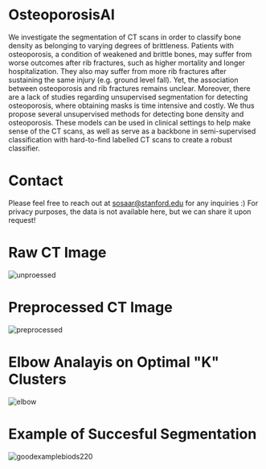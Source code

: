 # OsteoporosisAI

We investigate the segmentation of CT scans in order to classify bone density as belonging to varying degrees of brittleness.  Patients with osteoporosis, a condition of weakened and brittle bones, may suffer from worse outcomes after rib fractures, such as higher mortality and longer hospitalization. They also may suffer from more rib fractures after sustaining the same injury (e.g. ground level fall). Yet, the association between osteoporosis and rib fractures remains unclear. Moreover, there are a lack of studies regarding unsupervised segmentation for detecting osteoporosis, where obtaining masks is time intensive and costly. We thus propose several unsupervised methods for detecting bone density and osteoporosis. These models can be used in clinical settings to help make sense of the CT scans, as well as serve as a backbone in semi-supervised classification with hard-to-find labelled CT scans to create a robust classifier.

# Contact

Please feel free to reach out at sosaar@stanford.edu for any inquiries :) For privacy purposes, the data is not available here, but we can share it upon request!

# Raw CT Image

![unproessed](https://user-images.githubusercontent.com/35357246/145663903-d585143c-6001-4e3c-95a0-31fbdfa5f6c5.png)

# Preprocessed CT Image

![preprocessed](https://user-images.githubusercontent.com/35357246/145663905-67d9a11e-6b62-4956-8714-a1a7ae1aad52.png)

# Elbow Analayis on Optimal "K" Clusters

![elbow](https://user-images.githubusercontent.com/35357246/145663932-ed45c9cc-adb6-4b04-b47f-96a905e10ae5.png)

# Example of Succesful Segmentation

![goodexamplebiods220](https://user-images.githubusercontent.com/35357246/145663942-9b362e9f-e66b-4963-a360-74958438467f.png)
